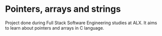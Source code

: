 # Pointers, arrays and strings
Project done during Full Stack Software Engineering studies at ALX. It aims to learn about pointers and arrays in C language.
